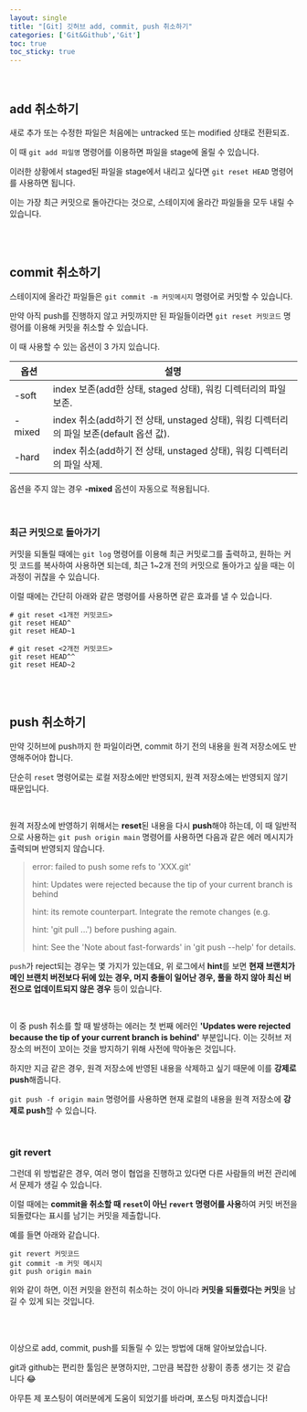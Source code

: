 ```yaml
---
layout: single
title: "[Git] 깃허브 add, commit, push 취소하기"
categories: ['Git&Github','Git']
toc: true
toc_sticky: true
---
```


<br>

## add 취소하기

새로 추가 또는 수정한 파일은 처음에는 untracked 또는 modified 상태로 전환되죠. 

이 때 `git add 파일명` 명령어를 이용하면 파일을 stage에 올릴 수 있습니다. 

이러한 상황에서 staged된 파일을 stage에서 내리고 싶다면 `git reset HEAD` 명령어를 사용하면 됩니다. 

이는 가장 최근 커밋으로 돌아간다는 것으로, 스테이지에 올라간 파일들을 모두 내릴 수 있습니다. 

<br>

<br>

## commit 취소하기

스테이지에 올라간 파일들은 `git commit -m 커밋메시지` 명령어로 커밋할 수 있습니다. 

만약 아직 push를 진행하지 않고 커밋까지만 된 파일들이라면 `git reset 커밋코드` 명령어를 이용해 커밋을 취소할 수 있습니다. 

이 때 사용할 수 있는 옵션이 3 가지 있습니다. 

| 옵션   | 설명                                                         |
| ------ | ------------------------------------------------------------ |
| -soft  | index 보존(add한 상태, staged 상태), 워킹 디렉터리의 파일 보존. |
| -mixed | index 취소(add하기 전 상태, unstaged 상태), 워킹 디렉터리의 파일 보존(default 옵션 값). |
| -hard  | index 취소(add하기 전 상태, unstaged 상태), 워킹 디렉터리의 파일 삭제. |

옵션을 주지 않는 경우 **-mixed** 옵션이 자동으로 적용됩니다. 

<br>

### 최근 커밋으로 돌아가기

커밋을 되돌릴 때에는 `git log` 명령어를 이용해 최근 커밋로그를 출력하고, 원하는 커밋 코드를 복사하여 사용하면 되는데, 최근 1~2개 전의 커밋으로 돌아가고 싶을 때는 이 과정이 귀찮을 수 있습니다. 

이럴 때에는 간단히 아래와 같은 명령어를 사용하면 같은 효과를 낼 수 있습니다. 

```assembly
# git reset <1개전 커밋코드>
git reset HEAD^
git reset HEAD~1

# git reset <2개전 커밋코드>
git reset HEAD^^
git reset HEAD~2
```

<br>

<br>

## push 취소하기

만약 깃허브에 push까지 한 파일이라면, commit 하기 전의 내용을 원격 저장소에도 반영해주어야 합니다. 

단순히 `reset` 명령어로는 로컬 저장소에만 반영되지, 원격 저장소에는 반영되지 않기 때문입니다. 

<br>

원격 저장소에 반영하기 위해서는 **reset**된 내용을 다시 **push**해야 하는데, 이 때 일반적으로 사용하는 `git push origin main` 명령어를 사용하면 다음과 같은 에러 메시지가 출력되며 반영되지 않습니다. 

> error: failed to push some refs to 'XXX.git'
>
> hint: Updates were rejected because the tip of your current branch is behind
>
> hint: its remote counterpart. Integrate the remote changes (e.g.
>
> hint: 'git pull ...') before pushing again.
>
> hint: See the 'Note about fast-forwards' in 'git push --help' for details.

`push`가 reject되는 경우는 몇 가지가 있는데요, 위 로그에서 **hint**를 보면 **현재 브랜치가 메인 브랜치 버전보다 뒤에 있는 경우, 머지 충돌이 일어난 경우, 풀을 하지 않아 최신 버전으로 업데이트되지 않은 경우** 등이 있습니다. 

<br>

이 중 push 취소를 할 때 발생하는 에러는 첫 번째 에러인 **'Updates were rejected because the tip of your current branch is behind'** 부분입니다. 이는 깃허브 저장소의 버전이 꼬이는 것을 방지하기 위해 사전에 막아놓은 것입니다. 

하지만 지금 같은 경우, 원격 저장소에 반영된 내용을 삭제하고 싶기 때문에 이를 **강제로 push**해줍니다. 

`git push -f origin main` 명령어를 사용하면 현재 로컬의 내용을 원격 저장소에 **강제로 push**할 수 있습니다. 

<br>

### git revert

그런데 위 방법같은 경우, 여러 명이 협업을 진행하고 있다면 다른 사람들의 버전 관리에서 문제가 생길 수 있습니다. 

이럴 때에는 **commit을 취소할 때 `reset`이 아닌 `revert` 명령어를 사용**하여 커밋 버전을 되돌렸다는 표시를 남기는 커밋을 제출합니다. 

예를 들면 아래와 같습니다. 

```assembly
git revert 커밋코드
git commit -m 커밋 메시지
git push origin main
```

위와 같이 하면, 이전 커밋을 완전히 취소하는 것이 아니라 **커밋을 되돌렸다는 커밋**을 남길 수 있게 되는 것입니다. 

<br>

<br>

이상으로 add, commit, push를 되돌릴 수 있는 방법에 대해 알아보았습니다. 

git과 github는 편리한 툴임은 분명하지만, 그만큼 복잡한 상황이 종종 생기는 것 같습니다 😂

아무튼 제 포스팅이 여러분에게 도움이 되었기를 바라며, 포스팅 마치겠습니다!